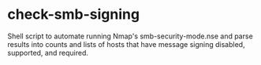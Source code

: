 # check-smb-signing
Shell script to automate running Nmap's smb-security-mode.nse and parse results into counts and lists of hosts that have message signing disabled, supported, and required.

